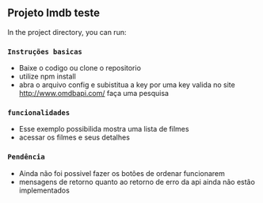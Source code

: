 
## Projeto Imdb teste

In the project directory, you can run:

### `Instruções basicas`
- Baixe o codigo ou clone o repositorio
- utilize npm install
- abra o arquivo config e subistitua a key por uma key valida no site http://www.omdbapi.com/
faça uma pesquisa

### `funcionalidades`

- Esse exemplo possibilida mostra uma lista de filmes
- acessar os filmes e seus detalhes


### `Pendência`
- Ainda não foi possivel fazer os botões de ordenar funcionarem
- mensagens de retorno quanto ao retorno de erro da api ainda não estão implementados

